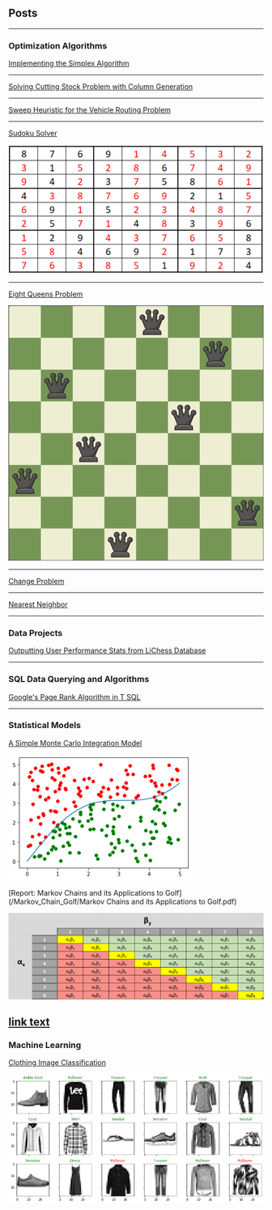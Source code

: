 ## Posts

---

### Optimization Algorithms 

[Implementing the Simplex Algorithm](/Simplex/simplex.md)

---

[Solving Cutting Stock Problem with Column Generation](/Column_Generation/cutting_stock.md)

---

[Sweep Heuristic for the Vehicle Routing Problem](/Sweep/VRP_Sweep.md)

---
[Sudoku Solver](/Sudoku_Solver/Sudoku_Solver.md)

![](images/grid.png)

---
[Eight Queens Problem](/eight_queens/eight_queens.md)

![](images/queens.png)

---
[Change Problem](/Change_Problem/change.md)

---
[Nearest Neighbor](/nn_tsp/nn_tsp.md)

---

### Data Projects

[Outputting User Performance Stats from LiChess Database](/Chess_Games/chess_games.md)

---

### SQL Data Querying and Algorithms

[Google's Page Rank Algorithm in T SQL](/PageRank/PageRank.md)

---

### Statistical Models

[A Simple Monte Carlo Integration Model](/MonteCarlo/MonteCarloIntegration.md)

![](images/output_16_0.png)

[Report: Markov Chains and its Applications to Golf](/Markov_Chain_Golf/Markov Chains and its Applications to Golf.pdf)

![](images/markov.png)

<a href="https://masonweld.github.io/TestHTML/test.html">link text</a>
---

### Machine Learning

[Clothing Image Classification](/Image_ML/image_ml.md)

![](/images/output_17_0.png)
